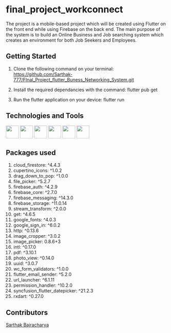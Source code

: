 # final_project_workconnect

The project is a mobile-based project which will be created using Flutter on the front end while using Firebase on the back end. The main purpose of the system is to build an Online Business and Job searching system which creates an environment for both Job Seekers and Employees.

## Getting Started

1. Clone the following command on your terminal:
   https://github.com/Sarthak-777/FInal_Project_flutter_Buness_Networking_System.git

2. Install the required dependancies with the command:
   flutter pub get

3. Run the flutter application on your device:
   flutter run

## Technologies and Tools

<span><img src = "https://img.shields.io/badge/-Flutter-blue" height="40"></span>
<span><img src = "https://img.shields.io/badge/-Firebase-yellow" height="40"></span>
<span><img src = "https://img.shields.io/badge/-Firestore-yellow" height="40"></span>
<span><img src = "https://img.shields.io/badge/-GetX-red" height="40"></span>
<span><img src = "https://img.shields.io/badge/-Dart-red" height="40"></span>
<span><img src = "https://img.shields.io/badge/-VSCode-blue" height="40"></span>

## Packages used

1. cloud_firestore: ^4.4.3
2. cupertino_icons: ^1.0.2
3. drag_down_to_pop: ^1.0.0
4. file_picker: ^5.2.7
5. firebase_auth: ^4.2.9
6. firebase_core: ^2.7.0
7. firebase_messaging: ^14.3.0
8. firebase_storage: ^11.0.14
9. stream_transform: ^2.0.0
10. get: ^4.6.5
11. google_fonts: ^4.0.3
12. google_sign_in: ^6.0.2
13. http: ^0.13.6
14. image_cropper: ^3.0.2
15. image_picker: 0.8.6+3
16. intl: ^0.17.0
17. pdf: ^3.10.1
18. photo_view: ^0.14.0
19. uuid: ^3.0.7
20. wc_form_validators: ^1.0.0
21. flutter_email_sender: ^5.2.0
22. url_launcher: ^6.1.11
23. permission_handler: ^10.2.0
24. syncfusion_flutter_datepicker: ^21.2.3
25. rxdart: ^0.27.0

## Contributors

[Sarthak Bajracharya](https://github.com/Sarthak-777)
